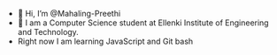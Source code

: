 - 👋 Hi, I’m @Mahaling-Preethi
- 🌱 I am a Computer Science student at Ellenki Institute of Engineering and Technology.
- Right now I am learning JavaScript and Git bash
<!---
Mahaling-Preethi/Mahaling-Preethi is a ✨ special ✨ repository because its `README.md` (this file) appears on your GitHub profile.
You can click the Preview link to take a look at your changes.
--->
